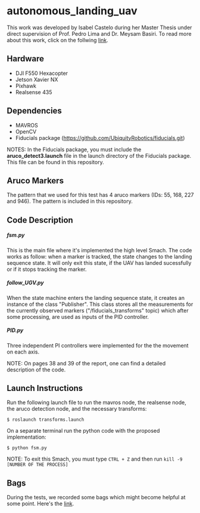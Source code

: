 # autonomous_landing_uav

This work was developed by Isabel Castelo during her Master Thesis under direct supervision of Prof. Pedro Lima and Dr. Meysam Basiri. To read more about this work, click on the follwing [link](https://drive.google.com/file/d/17AfR2s2Ql5n2FO_m81a-wonHWeZszbup/view?usp=sharing "Thesis Link").

## Hardware

* DJI F550 Hexacopter
* Jetson Xavier NX
* Pixhawk
* Realsense 435


## Dependencies

* MAVROS
* OpenCV
* Fiducials package (https://github.com/UbiquityRobotics/fiducials.git)

NOTES: In the Fiducials package, you must include the **aruco_detect3.launch** file in the launch directory of the Fiducials package. This file can be found in this repository.



## Aruco Markers

The pattern that we used for this test has 4 aruco markers (IDs: 55, 168, 227 and 946). The pattern is included in this repository.



## Code Description

##### fsm.py

This is the main file where it's implemented the high level Smach. The code works as follow: when a marker is tracked, the state changes to the landing sequence state. It will only exit this state, if the UAV has landed sucessfully or if it stops tracking the marker. 

##### follow_UGV.py

When the state machine enters the landing sequence state, it creates an instance of the class "Publisher". This class stores all the measurements for the currently observed markers ("/fiducials_transforms" topic) which after some processing, are used as inputs of the PID controller.

##### PID.py

Three independent PI controllers were implemented for the the movement on each axis.


NOTE: On pages 38 and 39 of the report, one can find a detailed description of the code.




## Launch Instructions

Run the following launch file to run the mavros node, the realsense node, the aruco detection node, and the necessary transforms:
```
$ roslaunch transforms.launch
```

On a separate terminal run the python code with the proposed implementation:
```
$ python fsm.py
```

NOTE: To exit this Smach, you must type `CTRL + Z` and then run `kill -9 [NUMBER OF THE PROCESS]`




## Bags

During the tests, we recorded some bags which might become helpful at some point. Here's the [link](https://drive.google.com/drive/folders/1uaRyFXZu-y_0YEwd8CXSCPzH8fAMMLzc?usp=sharing "Thesis Link").
